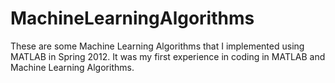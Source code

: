 # MachineLearningAlgorithms
These are some Machine Learning Algorithms that I implemented using MATLAB in Spring 2012. It was my first experience in coding in MATLAB and Machine Learning Algorithms.
